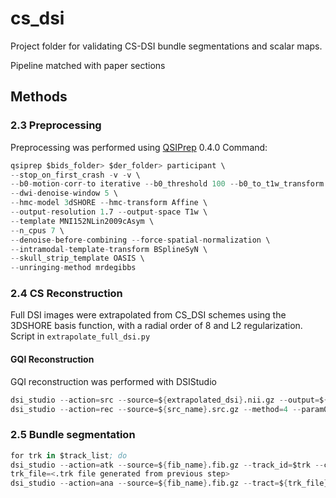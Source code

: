 # cs_dsi
Project folder for validating CS-DSI bundle segmentations and scalar maps. 

Pipeline matched with paper sections

## Methods

### 2.3 Preprocessing
Preprocessing was performed using [QSIPrep](https://qsiprep.readthedocs.io/en/latest/) 0.4.0
Command:
```s
qsiprep $bids_folder> $der_folder> participant \
--stop_on_first_crash -v -v \
--b0-motion-corr-to iterative --b0_threshold 100 --b0_to_t1w_transform Rigid \
--dwi-denoise-window 5 \
--hmc-model 3dSHORE --hmc-transform Affine \
--output-resolution 1.7 --output-space T1w \
--template MNI152NLin2009cAsym \
--n_cpus 7 \
--denoise-before-combining --force-spatial-normalization \
--intramodal-template-transform BSplineSyN \
--skull_strip_template OASIS \
--unringing-method mrdegibbs 
```

### 2.4 CS Reconstruction
Full DSI images were extrapolated from CS_DSI schemes using the 3DSHORE basis function, with a radial order of 8 and L2 regularization.
Script in `extrapolate_full_dsi.py`

#### **GQI Reconstruction**
GQI reconstruction was performed with DSIStudio
```s
dsi_studio --action=src --source=${extrapolated_dsi}.nii.gz --output=${src_name}.src.gz #create src file for processing with DSI studio
dsi_studio --action=rec --source=${src_name}.src.gz --method=4 --param0=1.25 --record_odf=0 --align_acpc=0 --check_btable=1 --output ${fib_name}.fib.gz #GQI reconstruction
```

### 2.5 Bundle segmentation
```s
for trk in $track_list; do
dsi_studio --action=atk --source=${fib_name}.fib.gz --track_id=$trk --check_ending=0 --thread_count=1 #single thread count because parallelization fails in this version of DSIstudio
trk_file=<.trk file generated from previous step>
dsi_studio --action=ana --source=${fib_name}.fib.gz --tract=${trk_file}.tt.gz --output=${trk_file}_mask.nii.gz --thread_count=1 #make binary mask of bundle
```




